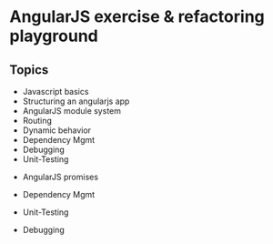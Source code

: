 # AngularJS exercise & refactoring playground

## Topics

+ Javascript basics
+ Structuring an angularjs app
+ AngularJS module system
+ Routing
+ Dynamic behavior
+ Dependency Mgmt
+ Debugging
+ Unit-Testing

- AngularJS promises

- Dependency Mgmt
- Unit-Testing
- Debugging


<!-- 1. AngularJS module system, creating tiny pieces of functionality -->
  <!-- 2. Routing ($routeProvider), how do we get pages to transition -->
  <!-- 3. Dynamic Behaviour ($scope), how we avoid writing a lot of DOM manipulation code -->
  <!-- 4. Extending the semantics of HTML with angular directives -->
